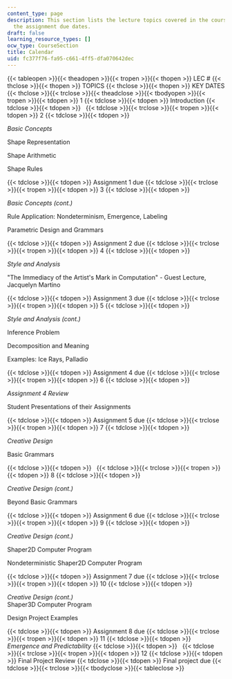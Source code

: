 ```yaml
---
content_type: page
description: This section lists the lecture topics covered in the course along with
  the assignment due dates.
draft: false
learning_resource_types: []
ocw_type: CourseSection
title: Calendar
uid: fc377f76-fa95-c661-4ff5-dfa070642dec
---
```

{{< tableopen >}}{{< theadopen >}}{{< tropen >}}{{< thopen >}}
LEC #
{{< thclose >}}{{< thopen >}}
TOPICS
{{< thclose >}}{{< thopen >}}
KEY DATES
{{< thclose >}}{{< trclose >}}{{< theadclose >}}{{< tbodyopen >}}{{< tropen >}}{{< tdopen >}}
1
{{< tdclose >}}{{< tdopen >}}
Introduction
{{< tdclose >}}{{< tdopen >}}
 
{{< tdclose >}}{{< trclose >}}{{< tropen >}}{{< tdopen >}}
2
{{< tdclose >}}{{< tdopen >}}

_Basic Concepts_

Shape Representation

Shape Arithmetic

Shape Rules

{{< tdclose >}}{{< tdopen >}}
Assignment 1 due
{{< tdclose >}}{{< trclose >}}{{< tropen >}}{{< tdopen >}}
3
{{< tdclose >}}{{< tdopen >}}

_Basic Concepts (cont.)_

Rule Application: Nondeterminism, Emergence, Labeling

Parametric Design and Grammars

{{< tdclose >}}{{< tdopen >}}
Assignment 2 due
{{< tdclose >}}{{< trclose >}}{{< tropen >}}{{< tdopen >}}
4
{{< tdclose >}}{{< tdopen >}}

_Style and Analysis_

"The Immediacy of the Artist's Mark in Computation" - Guest Lecture, Jacquelyn Martino

{{< tdclose >}}{{< tdopen >}}
Assignment 3 due
{{< tdclose >}}{{< trclose >}}{{< tropen >}}{{< tdopen >}}
5
{{< tdclose >}}{{< tdopen >}}

_Style and Analysis (cont.)_

Inference Problem

Decomposition and Meaning

Examples: Ice Rays, Palladio

{{< tdclose >}}{{< tdopen >}}
Assignment 4 due
{{< tdclose >}}{{< trclose >}}{{< tropen >}}{{< tdopen >}}
6
{{< tdclose >}}{{< tdopen >}}

_Assignment 4 Review_

Student Presentations of their Assignments

{{< tdclose >}}{{< tdopen >}}
Assignment 5 due
{{< tdclose >}}{{< trclose >}}{{< tropen >}}{{< tdopen >}}
7
{{< tdclose >}}{{< tdopen >}}

_Creative Design_

Basic Grammars

{{< tdclose >}}{{< tdopen >}}
 
{{< tdclose >}}{{< trclose >}}{{< tropen >}}{{< tdopen >}}
8
{{< tdclose >}}{{< tdopen >}}

_Creative Design (cont.)_

Beyond Basic Grammars

{{< tdclose >}}{{< tdopen >}}
Assignment 6 due
{{< tdclose >}}{{< trclose >}}{{< tropen >}}{{< tdopen >}}
9
{{< tdclose >}}{{< tdopen >}}

_Creative Design (cont.)_

Shaper2D Computer Program

Nondeterministic Shaper2D Computer Program

{{< tdclose >}}{{< tdopen >}}
Assignment 7 due
{{< tdclose >}}{{< trclose >}}{{< tropen >}}{{< tdopen >}}
10
{{< tdclose >}}{{< tdopen >}}

_Creative Design (cont.)_   
Shaper3D Computer Program

Design Project Examples

{{< tdclose >}}{{< tdopen >}}
Assignment 8 due
{{< tdclose >}}{{< trclose >}}{{< tropen >}}{{< tdopen >}}
11
{{< tdclose >}}{{< tdopen >}}
_Emergence and Predictability_
{{< tdclose >}}{{< tdopen >}}
 
{{< tdclose >}}{{< trclose >}}{{< tropen >}}{{< tdopen >}}
12
{{< tdclose >}}{{< tdopen >}}
Final Project Review
{{< tdclose >}}{{< tdopen >}}
Final project due
{{< tdclose >}}{{< trclose >}}{{< tbodyclose >}}{{< tableclose >}}